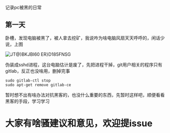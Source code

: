 记录pc被黑的日常

## 第一天

卧槽，发现电脑被黑了，被人拿去挖矿，我说咋为啥电脑风扇天天呼呼的，闲话少说，上图

![JT@)BKJBI60 ER}D185FNSG](https://user-images.githubusercontent.com/1182593/168197101-8cf034a1-4e03-41ea-a3f8-36f3f75ad072.png)

伪装成sshd进程，这台电脑估计是废了，先把进程干掉，git用户相关的程序只有gitlab，反正也没啥用，删掉完事

```
sudo gitlab-ctl stop
sudo apt-get remove gitlab-ce
```

暂时想不出有啥办法对抗黑客的，也没什么重要的东西，先暂时这样吧，顺便看看黑客的手段，学习学习

# 大家有啥骚建议和意见，欢迎提issue
